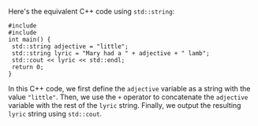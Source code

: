 Here's the equivalent C++ code using `std::string`:
```
#include 
#include 
int main() {
 std::string adjective = "little";
 std::string lyric = "Mary had a " + adjective + " lamb";
 std::cout << lyric << std::endl;
 return 0;
}
```
In this C++ code, we first define the `adjective` variable as a string with the value `"little"`. Then, we use the `+` operator to concatenate the `adjective` variable with the rest of the `lyric` string. Finally, we output the resulting `lyric` string using `std::cout`.

